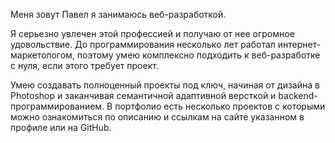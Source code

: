 Меня зовут Павел я занимаюсь веб-разработкой.

Я серьезно увлечен этой профессией и получаю от нее огромное удовольствие. До программирования несколько лет работал интернет-маркетологом, поэтому умею комплексно подходить к веб-разработке с нуля, если этого требует проект.

Умею создавать полноценный проекты под ключ, начиная от дизайна в Photoshop и заканчивая семантичной адаптивной версткой и backend-программированием. В портфолио есть несколько проектов с которыми можно ознакомиться по описанию и ссылкам на сайте указанном в профиле или на GitHub.
